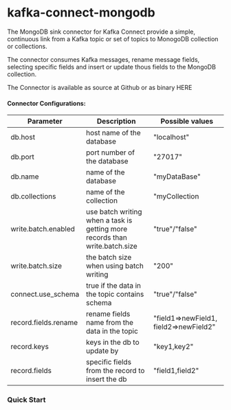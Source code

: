 # kafka-connect-mongodb

The MongoDB sink connector for Kafka Connect provide a simple, continuous link from a Kafka topic or set of topics to MonogoDB collection or collections.

The connector consumes Kafka messages, rename message fields, selecting specific fields and insert or update thous fields to the MongoDB collection.

The Connector is available as source at Github or as binary HERE

#### Connector Configurations:
| Parameter              |     Description                                                              | Possible values                         |
| ---------------------- |------------------------------------------------------------------------------| ----------------------------------------|
| db.host                | host name of the database                                                    | "localhost"                             |
| db.port                | port number of the database                                                  | "27017"                                 |
| db.name                | name of the database                                                         | "myDataBase"                            |
| db.collections         | name of the collection                                                       | "myCollection                           |       
| write.batch.enabled    | use batch writing when a task is getting more records than write.batch.size  | "true"/"false"                          |           
| write.batch.size       | the batch size when using batch writing                                      | "200"                                   |           
| connect.use_schema     | true if the data in the topic contains schema                                | "true"/"false"                          |           
| record.fields.rename   | rename fields name from the data in the topic                                | "field1=>newField1, field2=>newField2"  |               
| record.keys            | keys in the db to update by                                                  | "key1,key2"                             |   
| record.fields          | specific fields from the record to insert the db                             | "field1,field2"                         |       

### Quick Start